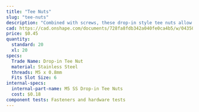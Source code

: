 ```yaml
---
title: "Tee Nuts"
slug: "tee-nuts"
description: "Combined with screws, these drop-in style tee nuts allow components such as plates and 3D printed parts to be attached quickly and securely anywhere on a V-slot aluminum extrusion."
cad: https://cad.onshape.com/documents/728fa8fdb342a040fe0ca4b5/w/0435033a7c78b02e71d0f721/e/f61dfad2e94aecaca1183e60?renderMode=0&uiState=6255c65846b4a5023f0a8350
price: $0.45
quantity:
  standard: 20
  xl: 20
specs:
  Trade Name: Drop-in Tee Nut
  material: Stainless Steel
  threads: M5 x 0.8mm
  Fits Slot Size: 6
internal-specs:
  internal-part-name: M5 SS Drop-in Tee Nuts
  cost: $0.18
component tests: Fasteners and hardware tests
---
```

